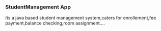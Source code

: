 ### StudentManagement App

Its a java based student management system,caters for enrollement,fee payment,balance checking,room assignment....